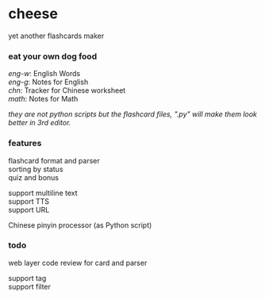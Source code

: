 # cheese

yet another flashcards maker  

### eat your own dog food

*eng-w*: English Words  
*eng-g*: Notes for English  
*chn*: Tracker for Chinese worksheet  
*math*: Notes for Math  

*they are not python scripts but the flashcard files, ".py" will make them look better in 3rd editor.*

### features

flashcard format and parser  
sorting by status  
quiz and bonus  

support multiline text  
support TTS  
support URL  
  
Chinese pinyin processor (as Python script)  

### todo

web layer
code review for card and parser  

support tag  
support filter  
